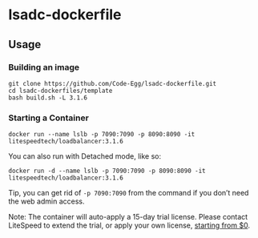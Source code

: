 # lsadc-dockerfile

## Usage
### Building an image

```
git clone https://github.com/Code-Egg/lsadc-dockerfile.git
cd lsadc-dockerfiles/template
bash build.sh -L 3.1.6
```

### Starting a Container
```
docker run --name lslb -p 7090:7090 -p 8090:8090 -it litespeedtech/loadbalancer:3.1.6
```
You can also run with Detached mode, like so:
```
docker run -d --name lslb -p 7090:7090 -p 8090:8090 -it litespeedtech/loadbalancer:3.1.6
```
Tip, you can get rid of `-p 7090:7090` from the command if you don’t need the web admin access.  

Note: The container will auto-apply a 15-day trial license. Please contact LiteSpeed to extend the trial, or apply your own license, [starting from $0](https://www.litespeedtech.com/pricing).
